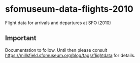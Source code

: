 # sfomuseum-data-flights-2010

Flight data for arrivals and departures at SFO (2010)

## Important

Documentation to follow. Until then please consult https://millsfield.sfomuseum.org/blog/tags/flightdata for details.
